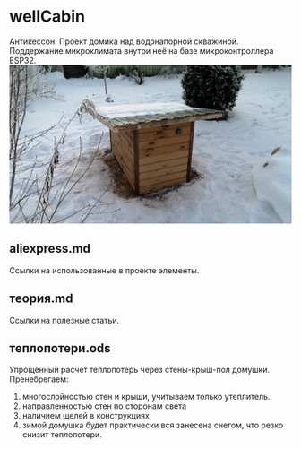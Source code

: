 # wellCabin
Антикессон. Проект домика над водонапорной скважиной.
Поддержание микроклимата внутри неё на базе микроконтроллера ESP32.
![wellCabin](pics/wellCabin.png)

aliexpress.md
-------------
Ссылки на использованные в проекте элементы.

теория.md
---------
Ссылки на полезные статьи.

теплопотери.ods
---------------
Упрощённый расчёт теплопотерь через стены-крыш-пол домушки.
Пренебрегаем:
1. многослойностью стен и крыши, учитываем только
утеплитель.
2. направленностью стен по сторонам света
3. наличием щелей в конструкциях
4. зимой домушка будет практически вся занесена снегом,
   что резко снизит теплопотери.
